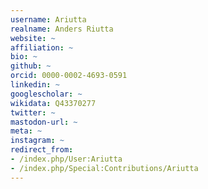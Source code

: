 ```yaml
---
username: Ariutta
realname: Anders Riutta
website: ~
affiliation: ~
bio: ~
github: ~
orcid: 0000-0002-4693-0591
linkedin: ~
googlescholar: ~
wikidata: Q43370277
twitter: ~
mastodon-url: ~
meta: ~
instagram: ~
redirect_from:
- /index.php/User:Ariutta
- /index.php/Special:Contributions/Ariutta
---
```

